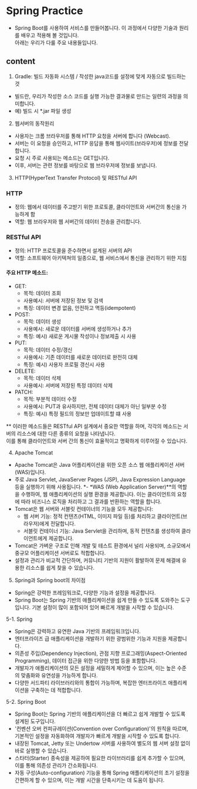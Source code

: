 # Spring Practice
- Spring Boot를 사용하여 서비스를 만들어봅니다. 이 과정에서 다양한 기술과 원리를 배우고 적용해 볼 것입니다. <br/>
  아래는 우리가 다룰 주요 내용들입니다.

## content
1. Gradle: 빌드 자동화 시스템 / 작성한 java코드를 설정에 맞게 자동으로 빌드하는 것
- 빌드란, 우리가 작성한 소스 코드를 실행 가능한 결과물로 만드는 일련의 과정을 의미합니다.
- 예) 빌드 시 *.jar 파일 생성

2. 웹서버의 동작원리
- 사용자는 크롬 브라우저를 통해 HTTP 요청을 서버에 합니다 (Webcast).
- 서버는 이 요청을 승인하고, HTTP 응답을 통해 웹사이트(브라우저)에 정보를 전달합니다.
- 요청 시 주로 사용되는 메소드는 GET입니다.
- 이후, 서버는 관련 정보를 바탕으로 웹 브라우저에 정보를 보냅니다.

3. HTTP(HyperText Transfer Protocol) 및 RESTful API

### HTTP
- 정의: 웹에서 데이터를 주고받기 위한 프로토콜, 클라이언트와 서버간의 통신을 가능하게 함
- 역할: 웹 브라우저와 웹 서버간의 데이터 전송을 관리합니다.

### RESTful API
- 정의: HTTP 프로토콜을 준수하면서 설계된 서버의 API
- 역할: 소프트웨어 아키텍쳐의 일종으로, 웹 서비스에서 통신을 관리하기 위한 지침

#### 주요 HTTP 메소드:
- GET:
    - 목적: 데이터 조회
    - 사용예시: 서버에 저장된 정보 및 검색
    - 특징: 데이터 변경 없음, 안전하고 멱등(idempotent)
- POST:
    - 목적: 데이터 생성
    - 사용예시: 새로운 데이터를 서버에 생성하거나 추가
    - 특징: 예시) 새로운 게시물 작성이나 정보제출 시 사용
- PUT:
    - 목적: 데이터 수정/갱신
    - 사용예시: 기존 데이터를 새로운 데이터로 완전히 대체
    - 특징: 예시) 사용자 프로필 갱신시 사용
- DELETE:
    - 목적: 데이터 삭제
    - 사용예시: 서버에 저장된 특정 데이터 삭제
- PATCH:
    - 목적: 부분적 데이터 수정
    - 사용예시: PUT과 유사하지만, 전체 데이터 대체가 아닌 일부분 수정
    - 특징: 예시) 특정 필드의 정보만 업데이트할 떄 사용
 
** 이러한 메소드들은 RESTful API 설계에서 중요한 역할을 하며, 각각의 메소드는 서버의 리소스에 대한 다른 종류의 요청을 나타냅니다. <br/>
이를 통해 클라이언트와 서버 간의 통신이 효율적이고 명확하게 이루어질 수 있습니다.
      
4. Apache Tomcat
- Apache Tomcat은 Java 어플리케이션을 위한 오픈 소스 웹 애플리케이션 서버(WAS)입니다.
- 주로 Java Servlet, JavaServer Pages (JSP), Java Expression Language 등을 실행하기 위해 사용됩니다.
*- *WAS (Web Application Server)**의 역할을 수행하여, 웹 애플리케이션의 실행 환경을 제공합니다. 이는 클라이언트의 요청에 따라 비즈니스 로직을 처리하고 그 결과를 반환하는 역할을 합니다.
- Tomcat은 웹 서버와 서블릿 컨테이너의 기능을 모두 제공합니다:
    - 웹 서버 기능: 정적 컨텐츠(HTML, 이미지 파일 등)를 처리하고 클라이언트(브라우저)에게 전달합니다.
    - 서블릿 컨테이너 기능: Java Servlet을 관리하며, 동적 컨텐츠를 생성하여 클라이언트에게 제공합니다.
- Tomcat은 가벼운 구조로 인해 개발 및 테스트 환경에서 널리 사용되며, 소규모에서 중규모 어플리케이션 서버로도 적합합니다.
- 설정과 관리가 비교적 간단하며, 커뮤니티 기반의 지원이 활발하여 문제 해결에 유용한 리소스를 쉽게 찾을 수 있습니다.

5. Spring과 Spring boot의 차이점
- Spring은 강력한 프레임워크로, 다양한 기능과 설정을 제공합니다.
- Spring Boot는 Spring 기반의 애플리케이션을 쉽게 만들 수 있도록 도와주는 도구입니다. 기본 설정이 많이 포함되어 있어 빠르게 개발을 시작할 수 있습니다.

5-1. Spring
- Spring은 강력하고 유연한 Java 기반의 프레임워크입니다.
- 엔터프라이즈 급 애플리케이션을 개발하기 위한 광범위한 기능과 지원을 제공합니다.
- 의존성 주입(Dependency Injection), 관점 지향 프로그래밍(Aspect-Oriented Programming), 데이터 접근을 위한 다양한 방법 등을 포함합니다.
- 개발자가 애플리케이션의 모든 설정을 세밀하게 제어할 수 있으며, 이는 높은 수준의 맞춤화와 유연성을 가능하게 합니다.
- 다양한 서드파티 라이브러리와의 통합이 가능하며, 복잡한 엔터프라이즈 애플리케이션을 구축하는 데 적합합니다.

5-2. Spring Boot
- Spring Boot는 Spring 기반의 애플리케이션을 더 빠르고 쉽게 개발할 수 있도록 설계된 도구입니다.
- '컨벤션 오버 컨피규레이션(Convention over Configuration)'의 원칙을 따르며, 기본적인 설정을 자동화하여 개발자가 빠르게 개발을 시작할 수 있도록 합니다.
- 내장된 Tomcat, Jetty 또는 Undertow 서버를 사용하여 별도의 웹 서버 설정 없이 바로 실행할 수 있습니다.
- 스타터(Starter) 종속성을 제공하여 필요한 라이브러리를 쉽게 추가할 수 있으며, 이를 통해 의존성 관리가 간소화됩니다.
- 자동 구성(Auto-configuration) 기능을 통해 Spring 애플리케이션의 초기 설정을 간편하게 할 수 있으며, 이는 개발 시간을 단축시키는 데 도움이 됩니다.

